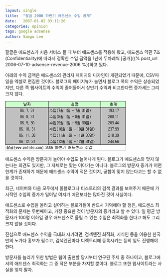```yaml
---
layout: single
title:  "팔글 2006 하반기 애드센스 수입 공개"
date:   2007-01-02 03:11:20
categories: opinion
tags: google adsense
author: Samgu Lee
---
```

팔글은 애드센스가 처음 서비스 될 때 부터 애드센스를 적용해 왔고, 애드센스 약관 7조(Confidentiality)에 따라서 정확한 수입 금액을 1년에 두차례씩 [공개]({% post_url 2006-07-10-adsense-revenue-2006 %})하고 있다.

아래의 수익 금액은 애드센스의 관리자 페이지의 디자인이 개편되었기 때문에, CSV파일을 엑셀로 편집한 것이다. 블로그의 페이지뷰가 늘면서 블로그 쪽의 수익은 상승되었지만, 다른 쪽 웹사이트의 수익이 줄어들어서 상반기 수익과 비교한다면 증가세는 그리 크지 않다.

![팔글 2006년 하반기 애드센스 수익](/assets/palgle-adsense-income-2006-q12.jpg)

애드센스 수익은 방문자가 늘어야 수입도 늘어나게 된다. 블로그가 애드센스와 맞지 않는다는 의견도 있지만, 그 자체로는 맞는 이야기는 아니다. 블로그의 방문자 증가가 어떤 한계가 존재하기 때문에 애드센스 수익이 적은 것이지, 궁합이 맞지 않는다고는 할 수 없을 것이다.

최근, 네이버와 다음 모두에서 올블로그나 티스토리의 검색 결과를 보여주기 때문에 가시적인 수입의 증가가 일어날 여지가 예전보다는 많아진 것이 사실이다.

애드센스로 수입을 올리고 싶어하는 블로거들이 반드시 기억해야 할 점은, 애드센스 최적화의 문제는 두번째이고, 가장 중요한 것이 방문자의 증가라고 할 수 있다. 일 평균 방문자가 100명 이하일 경우 애드센스로 올릴 수 있는 수입은 최적화를 한다고 해도 그리 크지 않을 것이다.

진심으로 애드센스 수익을 극대화 시키려면, 검색엔진 최적화, 지식인 등을 이용한 한국만의 노가다 홍보가 필수고, 검색엔진마다 디렉토리에 등록시키는 등의 일도 진행해야 한다.

방문자를 늘리기 위한 방법은 웹이 출현할 당시부터 연구된 주제 중 하나이고, 블로그에서의 애드센스 최적화는 그 중 작은 부분을 차지할 뿐이다. 블로그 또한 웹사이트라는 사실을 잊지 말자.
